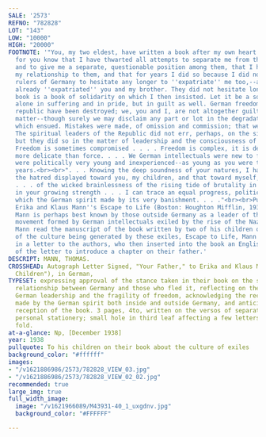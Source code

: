 ```yaml
---
SALE: '2573'
REFNO: "782828"
LOT: "143"
LOW: "10000"
HIGH: "20000"
FOOTNOTE: '"You, my two eldest, have written a book after my own heart. You know that;
  for you know that I have thwarted all attempts to separate me from the German emigrants
  and to give me a separate, questionable position among them, that I have emphasized
  my relationship to them, and that for years I did so because I did not want the
  rulers of Germany to hesitate any longer to ''expatriate'' me too,--as they had
  already ''expatriated'' you and my brother. They did not hesitate longer.<br><br>"Your
  book is a book of solidarity on which I then insisted. Let it be a solidarity not
  alone in suffering and in pride, but in guilt as well. German freedom and the Weimar
  republic have been destroyed; we, you and I, are not altogether guiltless in that
  matter--though surely we may disclaim any part or lot in the degradation and shame
  which ensued. Mistakes were made, of omission and commission; that we cannot deny.
  The spiritual leaders of the Republic did not err, perhaps, on the side of the spirit;
  but they did so in the matter of leadership and the consciousness of their responsibility.
  Freedom is sometimes compromised . . . . Freedom is complex, it is delicate--far
  more delicate than force. . . . We German intellectuals were new to freedom, we
  were politically very young and inexperienced--as young as you were then in actual
  years.<br><br>". . . Knowing the deep soundness of your natures, I have always interpreted
  the hatred displayed toward you, my children, and that toward myself, as a sign
  . . . of the wicked brainlessness of the rising tide of brutality in Germany. Now,
  in your growing strength . . . I can trace an equal progress, political and social,
  which the German spirit made by its very banishment. . . ."<br><br>Published in
  Erika and Klaus Mann''s Escape to Life (Boston: Houghton Mifflin, 1939) 76-77.<br><br>Thomas
  Mann is perhaps best known by those outside Germany as a leader of the literary
  movement formed by German intellectuals exiled by the rise of the Nazi regime. When
  Mann read the manuscript of the book written by two of his children on the subject
  of the culture being generated by these exiles, Escape to Life, Mann wrote his reactions
  in a letter to the authors, who then inserted into the book an English translation
  of the letter to introduce a chapter on their father.'
DESCRIPT: MANN, THOMAS.
CROSSHEAD: Autograph Letter Signed, "Your Father," to Erika and Klaus Mann ("Dear
  Children"), in German,
TYPESET: expressing approval of the stance taken in their book on the subject of the
  relationship between Germany and those who fled it, reflecting on the errors of
  German leadership and the fragility of freedom, acknowledging the recent progress
  made by the German spirit both inside and outside Germany, and anticipating a warm
  reception of the book. 3 pages, 4to, written on the versos of separate sheets of
  personal stationery; small hole in third leaf affecting a few letters of text, horizontal
  fold.
at-a-glance: Np, [December 1938]
year: 1938
pullquote: To his children on their book about the culture of exiles
background_color: "#ffffff"
images:
- "/v1621886986/2573/782828_VIEW_03.jpg"
- "/v1621886986/2573/782828_VIEW_02_02.jpg"
recommended: true
large_img: true
full_width_image:
  image: "/v1621966089/M43931-40_1_uxgdnv.jpg"
  background_color: "#FFFFFF"

---
```

